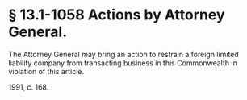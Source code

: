 # § 13.1-1058 Actions by Attorney General.

<p>The Attorney General may bring an action to restrain a foreign limited liability company from transacting business in this Commonwealth in violation of this article.</p><p>1991, c. 168.</p>